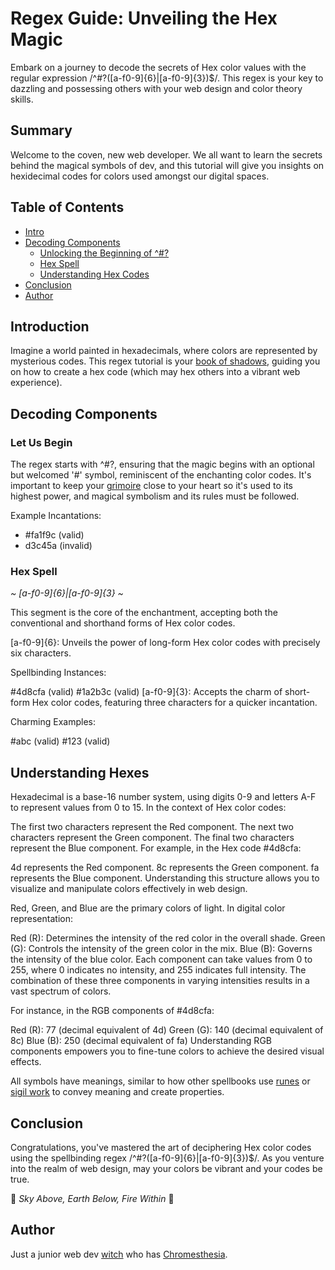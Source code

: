 # Regex Guide: Unveiling the Hex Magic

Embark on a journey to decode the secrets of Hex color values with the regular expression /^#?([a-f0-9]{6}|[a-f0-9]{3})$/. This regex is your key to dazzling and possessing others with your web design and color theory skills.

## Summary

Welcome to the coven, new web developer. We all want to learn the secrets behind the magical symbols of dev, and this tutorial will give you insights on hexidecimal codes for colors used amongst our digital spaces.

## Table of Contents

- [Intro](#introduction)
- [Decoding Components](#decoding-components)
  - [Unlocking the Beginning of ^#?](#let-us-begin)
  - [Hex Spell](#hex-spell)
  - [Understanding Hex Codes](#understanding-hexes)
- [Conclusion](#conclusion)
- [Author](#author)

## Introduction

Imagine a world painted in hexadecimals, where colors are represented by mysterious codes. This regex tutorial is your [book of shadows](https://pluralism.org/book-shadows), guiding you on how to create a hex code (which may hex others into a vibrant web experience).

## Decoding Components

### Let Us Begin

The regex starts with ^#?, ensuring that the magic begins with an optional but welcomed '#' symbol, reminiscent of the enchanting color codes. It's important to keep your [grimoire](https://libguides.sdsu.edu/c.php?g=905875&p=6686265) close to your heart so it's used to its highest power, and magical symbolism and its rules must be followed.

Example Incantations:

- #fa1f9c (valid)
- d3c45a (invalid)

### Hex Spell

_~ [a-f0-9]{6}|[a-f0-9]{3} ~_

This segment is the core of the enchantment, accepting both the conventional and shorthand forms of Hex color codes.

[a-f0-9]{6}: Unveils the power of long-form Hex color codes with precisely six characters.

Spellbinding Instances:

#4d8cfa (valid)
#1a2b3c (valid)
[a-f0-9]{3}: Accepts the charm of short-form Hex color codes, featuring three characters for a quicker incantation.

Charming Examples:

#abc (valid)
#123 (valid)

## Understanding Hexes

Hexadecimal is a base-16 number system, using digits 0-9 and letters A-F to represent values from 0 to 15. In the context of Hex color codes:

The first two characters represent the Red component.
The next two characters represent the Green component.
The final two characters represent the Blue component.
For example, in the Hex code #4d8cfa:

4d represents the Red component.
8c represents the Green component.
fa represents the Blue component.
Understanding this structure allows you to visualize and manipulate colors effectively in web design.

Red, Green, and Blue are the primary colors of light. In digital color representation:

Red (R): Determines the intensity of the red color in the overall shade.
Green (G): Controls the intensity of the green color in the mix.
Blue (B): Governs the intensity of the blue color.
Each component can take values from 0 to 255, where 0 indicates no intensity, and 255 indicates full intensity. The combination of these three components in varying intensities results in a vast spectrum of colors.

For instance, in the RGB components of #4d8cfa:

Red (R): 77 (decimal equivalent of 4d)
Green (G): 140 (decimal equivalent of 8c)
Blue (B): 250 (decimal equivalent of fa)
Understanding RGB components empowers you to fine-tune colors to achieve the desired visual effects.

All symbols have meanings, similar to how other spellbooks use [runes](https://runicstudies.org/) or [sigil work](https://www.collegeofpsychicstudies.co.uk/enlighten/how-to-make-a-sigil/) to convey meaning and create properties.

## Conclusion

Congratulations, you've mastered the art of deciphering Hex color codes using the spellbinding regex /^#?([a-f0-9]{6}|[a-f0-9]{3})$/. As you venture into the realm of web design, may your colors be vibrant and your codes be true.

🔮 _Sky Above, Earth Below, Fire Within_ 🔮

## Author

Just a junior web dev [witch](https://github.com/Jessmica11) who has [Chromesthesia](https://pubmed.ncbi.nlm.nih.gov/2725872/).
